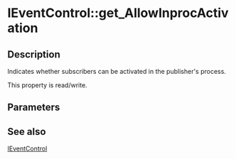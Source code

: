 # IEventControl::get_AllowInprocActivation

## Description

Indicates whether subscribers can be activated in the publisher's process.

This property is read/write.

## Parameters

## See also

[IEventControl](https://learn.microsoft.com/windows/desktop/api/eventsys/nn-eventsys-ieventcontrol)
